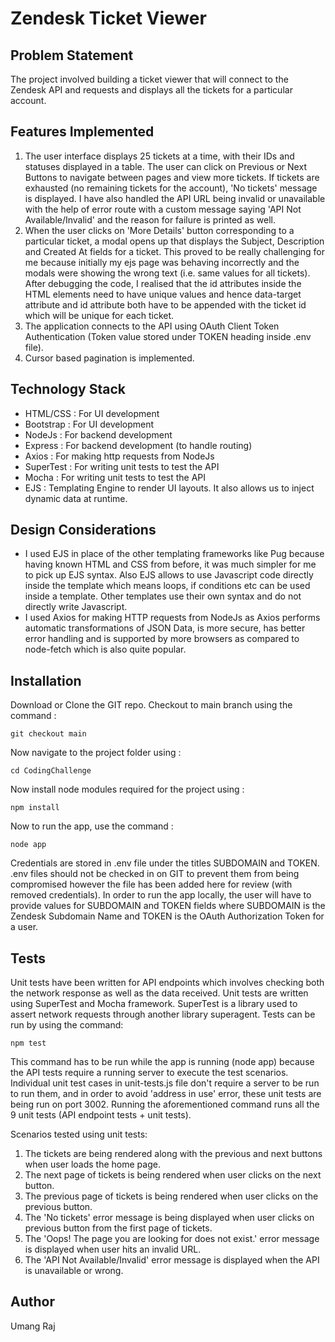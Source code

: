 # Zendesk Ticket Viewer

## Problem Statement
The project involved building a ticket viewer that will connect to the Zendesk API and requests and displays all the tickets for a particular account.

## Features Implemented
1. The user interface displays 25 tickets at a time, with their IDs and statuses displayed in a table. The user can click on Previous or Next Buttons to navigate between pages and view more tickets. If tickets are exhausted (no remaining tickets for the account), 'No tickets' message is displayed. I have also handled the API URL being invalid or unavailable with the help of error route with a custom message saying 'API Not Available/Invalid' and the reason for failure is printed as well.
2. When the user clicks on 'More Details' button corresponding to a particular ticket, a modal opens up that displays the Subject, Description and Created At fields for a ticket. This proved to be really challenging for me because initially my ejs page was behaving incorrectly and the modals were showing the wrong text (i.e. same values for all tickets). After debugging the code, I realised that the id attributes inside the HTML elements need to have unique values and hence data-target attribute and id attribute both have to be appended with the ticket id which will be unique for each ticket.
3. The application connects to the API using OAuth Client Token Authentication (Token value stored under TOKEN heading inside .env file).
4. Cursor based pagination is implemented.

## Technology Stack
* HTML/CSS : For UI development
* Bootstrap : For UI development
* NodeJs : For backend development
* Express : For backend development (to handle routing) 
* Axios : For making http requests from NodeJs
* SuperTest : For writing unit tests to test the API
* Mocha : For writing unit tests to test the API
* EJS : Templating Engine to render UI layouts. It also allows us to inject dynamic data at runtime.

## Design Considerations
* I used EJS in place of the other templating frameworks like Pug because having known HTML and CSS from before, it was much simpler for me to pick up EJS syntax. 
Also EJS allows to use Javascript code directly inside the template which means loops, if conditions etc can be used inside a template. Other templates use their own syntax and do not directly write Javascript.
* I used Axios for making HTTP requests from NodeJs as Axios performs automatic transformations of JSON Data, is more secure, has better error handling and is supported by more browsers as compared to node-fetch which is also quite popular.

## Installation
Download or Clone the GIT repo. Checkout to main branch using the command :

`git checkout main`

Now navigate to the project folder using :

`cd CodingChallenge`

Now install node modules required for the project using :

`npm install`

Now to run the app, use the command :

`node app`

Credentials are stored in .env file under the titles SUBDOMAIN and TOKEN. .env files should not be checked in on GIT to prevent them from being compromised however the file has been added here for review (with removed credentials). In order to run the app locally, the user will have to provide values for SUBDOMAIN and TOKEN fields where SUBDOMAIN is the Zendesk Subdomain Name and TOKEN is the OAuth Authorization Token for a user.

## Tests
Unit tests have been written for API endpoints which involves checking both the network response as well as the data received. Unit tests are written using SuperTest and Mocha framework. SuperTest is a library used to assert network requests through another library superagent. Tests can be run by using the command:

`npm test` 

This command has to be run while the app is running (node app) because the API tests require a running server to execute the test scenarios. Individual unit test cases in unit-tests.js file don't require a server to be run to run them, and in order to avoid 'address in use' error, these unit tests are being run on port 3002.
Running the aforementioned command runs all the 9 unit tests (API endpoint tests + unit tests).

Scenarios tested using unit tests:
1. The tickets are being rendered along with the previous and next buttons when user loads the home page.
2. The next page of tickets is being rendered when user clicks on the next button.
3. The previous page of tickets is being rendered when user clicks on the previous button.
4. The 'No tickets' error message is being displayed when user clicks on previous button from the first page of tickets.
5. The 'Oops! The page you are looking for does not exist.' error message is displayed when user hits an invalid URL.
6. The 'API Not Available/Invalid' error message is displayed when the API is unavailable or wrong.

## Author
Umang Raj

